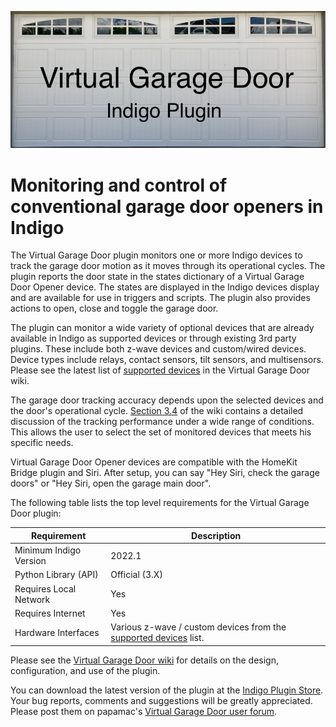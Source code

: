 ![](https://raw.githubusercontent.com/papamac/VirtualGarageDoor/master/files/doubleDoor.png)

# Monitoring and control of conventional garage door openers in Indigo

The Virtual Garage Door plugin monitors one or more Indigo devices to track the
garage door motion as it moves through its operational cycles. The plugin
reports the door state in the states dictionary of a Virtual Garage Door Opener
device.  The states are displayed in the Indigo devices display and are
available for use in triggers and scripts. The plugin also provides actions
to open, close and toggle the garage door.

The plugin can monitor a wide variety of optional devices that are already
available in Indigo as supported devices or through existing 3rd party plugins.
These include both z-wave devices and custom/wired devices. Device types
include relays, contact sensors, tilt sensors, and multisensors. Please see the
latest list of
[supported devices](https://github.com/papamac/VirtualGarageDoor/wiki/2.-Supported-Devices)
in the Virtual Garage Door wiki.

The garage door tracking accuracy depends upon the selected devices and the
door's operational cycle.
[Section 3.4](https://github.com/papamac/VirtualGarageDoor/wiki/3.4-Door-State-Tracking)
of the wiki contains a detailed discussion of the tracking performance under a wide range
of conditions. This allows the user to select the set of monitored devices that
meets his specific needs.

Virtual Garage Door Opener devices are compatible with the HomeKit Bridge
plugin and Siri. After setup, you can say "Hey Siri, check the garage doors" or
"Hey Siri, open the garage main door".

The following table lists the top level requirements for the Virtual Garage
Door plugin:

| Requirement            | Description                                                                                                                                |
|------------------------|--------------------------------------------------------------------------------------------------------------------------------------------|
| Minimum Indigo Version | 2022.1                                                                                                                                     |
| Python Library (API)   | Official (3.X)                                                                                                                             |
| Requires Local Network | Yes                                                                                                                                        |
| Requires Internet      | Yes                                                                                                                                        |
| Hardware Interfaces    | Various z-wave / custom devices from the [supported devices](https://github.com/papamac/VirtualGarageDoor/wiki/2.-Supported-Devices) list. |

Please see the
[Virtual Garage Door wiki](https://github.com/papamac/VirtualGarageDoor/wiki)
for details on the design, configuration, and use of the plugin.

You can download the latest version of the plugin at the 
[Indigo Plugin Store](https://indigodomo.com/pluginstore/267/).
Your bug reports, comments and suggestions will be greatly appreciated.  Please
post them on papamac's
[Virtual Garage Door user forum](https://forums.indigodomo.com/viewforum.php?f=374).

